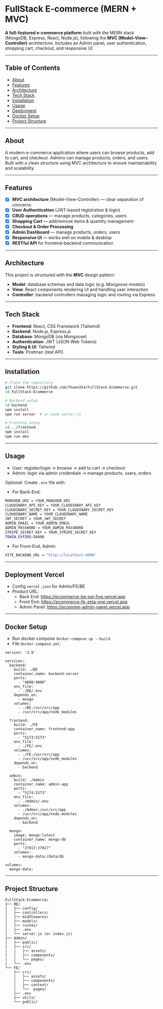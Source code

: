 # FullStack E-commerce (MERN + MVC) 

**A full-featured e-commerce platform** built with the MERN stack (MongoDB, Express, React, Node.js), following the **MVC (Model–View–Controller)** architecture. Includes an Admin panel, user authentication, shopping cart, checkout, and responsive UI. 


--- 
## Table of Contents 
- [About](#about) 
- [Features](#features) 
- [Architecture](#architecture) 
- [Tech Stack](#tech-stack) 
- [Installation](#installation) 
- [Usage](#usage) 
- [Deployment](#deployment-vercel)
- [Docker Setup](#docker-setup)
- [Project Structure](#project-structure) 


--- 

## About 
A modern e-commerce application where users can browse products, add to cart, and checkout. Admins can manage products, orders, and users. Built with a clean structure using MVC architecture to ensure maintainability and scalability. 

--- 
## Features 
- [x] **MVC architecture** (Model–View–Controller) — clear separation of concerns 
- [x] **User Authentication** (JWT-based registration & login) 
- [x] **CRUD operations** — manage products, categories, users 
- [x] **Shopping Cart** — add/remove items & quantity management
- [x] **Checkout & Order Processing** 
- [x] **Admin Dashboard** — manage products, orders, users 
- [x] **Responsive UI** — works well on mobile & desktop 
- [x] **RESTful API** for frontend–backend communication 
--- 
## Architecture 
This project is structured with the **MVC** design pattern: 
- **Model**: database schemas and data logic (e.g. Mongoose models) 
- **View**: React components rendering UI and handling user interaction 
- **Controller**: backend controllers managing logic and routing via Express 
--- 
## Tech Stack 
- **Frontend**: React, CSS Framework (Tailwind) 
- **Backend**: Node.js, Express.js 
- **Database**: MongoDB (via Mongoose) 
- **Authentication**: JWT (JSON Web Tokens) 
- **Styling & UI**: Tailwind 
- **Tools**: Postman (test API). 
--- 
## Installation
```bash
# Clone the repository
git clone https://github.com/thuan2k4/FullStack-Ecommerce.git
cd FullStack-Ecommerce

# Backend setup
cd backend
npm install
npm run server  # or node server.js

# Frontend setup
cd ../frontend
npm install
npm run dev
```

---
## Usage
- User: register/login → browse → add to cart → checkout
- Admin: login via admin credentials → manage products, users, orders

Optional: Create `.env` file with:
-  For Back-End:

```bash
MONGODB_URI = YOUR_MONGODB_URI
CLOUDINARY_API_KEY = YOUR_CLOUDINARY_API_KEY
CLOUDINARY_SECRET_KEY = YOUR_CLOUDINARY_SECRET_KEY
CLOUDINARY_NAME = YOUR_CLOUDINARY_NAME
JWT_SECRET = YOUR_JWT_SECRET
ADMIN_EMAIL = YOUR_ADMIN_EMAIL
ADMIN_PASSWORD = YOUR_ADMIN_PASSWORD
STRIPE_SECRET_KEY = YOUR_STRIPE_SECRET_KEY
TOKEN_EXPIRE=36000
```

- For Front-End, Admin:
```bash
VITE_BACKEND_URL = "http://localhost:4000"
```
---
## Deployment Vercel
- Config `vercel.json` for Admin/FE/BE
- Product URL:
    + Back End: https://ecommerce-be-psi-five.vercel.app
    + Front End: https://ecommerce-fe-zeta-one.vercel.app
    + Admin Panel: https://ecommer-admin-panel.vercel.app
---
## Docker Setup
- Run docker compose `docker-compose up --build`
- File `docker-compose.yml`:
```
version: '3.9'

services:
  backend:
    build: ./BE
    container_name: backend-server
    ports:
      - "4000:4000"
    env_file:
      - ./BE/.env
    depends_on:
      - mongo
    volumes:
      - ./BE:/usr/src/app
      - /usr/src/app/node_modules

  frontend:
    build: ./FE
    container_name: frontend-app
    ports:
      - "5173:5173"
    env_file:
      - ./FE/.env
    volumes:
      - ./FE:/usr/src/app
      - /usr/src/app/node_modules
    depends_on:
      - backend

  admin:
    build: ./Admin
    container_name: admin-app
    ports:
      - "5174:5173"
    env_file:
      - ./Admin/.env
    volumes:
      - ./Admin:/usr/src/app
      - /usr/src/app/node_modules
    depends_on:
      - backend

  mongo:
    image: mongo:latest
    container_name: mongo-db
    ports:
      - "27017:27017"
    volumes:
      - mongo-data:/data/db

volumes:
  mongo-data:

```
---
## Project Structure
```
FullStack-Ecommerce/
├── BE/
|   ├── config/
│   ├── controllers/
│   ├── middlewares/
│   ├── models/
│   ├── routes/
│   ├── .env
│   └── server.js (or index.js)
├── Admin/
|   ├── public/
|   ├── src/
|   │   ├── assets/
|   │   ├── components/
|   │   └── pages/
|   └── .env
└── FE/
    ├── src/
    │   ├── assets/
    │   ├── components/
    │   ├── context/
    │   └──  pages/
    ├── .env
    ├── utils/
    └── public/
```
